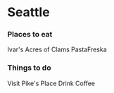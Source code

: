 # Seattle
### Places to eat
Ivar's Acres of Clams
PastaFreska
### Things to do
Visit Pike's Place
Drink Coffee

